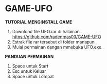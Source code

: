 # GAME-UFO

**TUTORIAL MENGINSTALL GAME**

1. Download file UFO.rar di halaman https://github.com/radenmas00/GAME-UFO
2. Estrak file rar tersebut di folder manapun
3. Mulai permainan dengan mmebuka UFO.exe. 

**PANDUAN PERMAINAN**

1. Space untuk Start
2. Esc untuk Keluar
3. Space untuk Lompat
